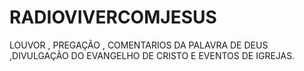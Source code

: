 # RADIOVIVERCOMJESUS
LOUVOR , PREGAÇÃO , COMENTARIOS DA PALAVRA DE DEUS ,DIVULGAÇÃO DO EVANGELHO DE CRISTO E EVENTOS DE IGREJAS.
